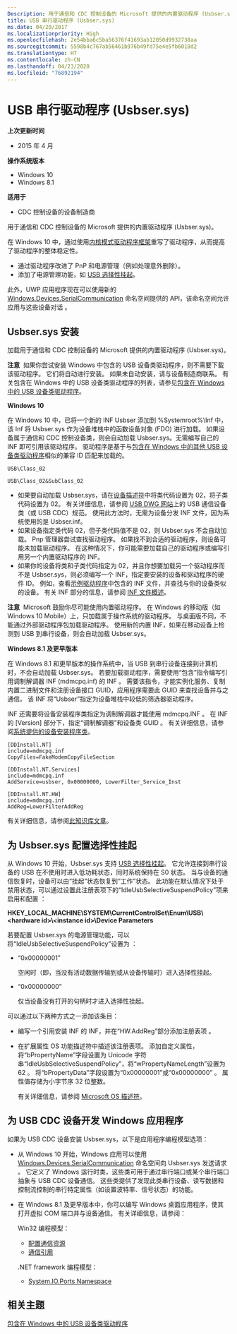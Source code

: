 ```yaml
---
Description: 用于通信和 CDC 控制设备的 Microsoft 提供的内置驱动程序 (Usbser.sys)。
title: USB 串行驱动程序 (Usbser.sys)
ms.date: 04/20/2017
ms.localizationpriority: High
ms.openlocfilehash: 2e54bba6c5ba56376f41693ab12050d9932738aa
ms.sourcegitcommit: 5598b4c767ab56461b976b49fd75e4e5fb6018d2
ms.translationtype: HT
ms.contentlocale: zh-CN
ms.lasthandoff: 04/23/2020
ms.locfileid: "76892194"
---
```

# <a name="usb-serial-driver-usbsersys"></a>USB 串行驱动程序 (Usbser.sys)


**上次更新时间**

-   2015 年 4 月

**操作系统版本**

-   Windows 10
-   Windows 8.1

**适用于**

-   CDC 控制设备的设备制造商

用于通信和 CDC 控制设备的 Microsoft 提供的内置驱动程序 (Usbser.sys)。

在 Windows 10 中，通过使用[内核模式驱动程序框架](https://docs.microsoft.com/windows-hardware/drivers/wdf/)重写了驱动程序，从而提高了驱动程序的整体稳定性。

-   通过驱动程序改进了 PnP 和电源管理（例如处理意外删除）。
-   添加了电源管理功能，如 [USB 选择性挂起](usb-selective-suspend.md)。

此外，UWP 应用程序现在可以使用新的 [Windows.Devices.SerialCommunication](https://docs.microsoft.com/uwp/api/Windows.Devices.SerialCommunication) 命名空间提供的 API，该命名空间允许应用与这些设备对话  。

## <a name="usbsersys-installation"></a>Usbser.sys 安装


加载用于通信和 CDC 控制设备的 Microsoft 提供的内置驱动程序 (Usbser.sys)。

**注意**  如果你尝试安装 Windows 中包含的 USB 设备类驱动程序，则不需要下载该驱动程序。 它们将自动进行安装。 如果未自动安装，请与设备制造商联系。 有关包含在 Windows 中的 USB 设备类驱动程序的列表，请参见[包含在 Windows 中的 USB 设备类驱动程序](supported-usb-classes.md)。

 

**Windows 10**

在 Windows 10 中，已将一个新的 INF Usbser 添加到 %Systemroot%\\Inf 中，该 Inf 将 Usbser.sys 作为设备堆栈中的函数设备对象 (FDO) 进行加载。 如果设备属于通信和 CDC 控制设备类，则会自动加载 Usbser.sys。无需编写自己的 INF 即可引用该驱动程序。 驱动程序是基于与[包含在 Windows 中的其他 USB 设备类驱动程序](supported-usb-classes.md)相似的兼容 ID 匹配来加载的。

`USB\Class_02`

`USB\Class_02&SubClass_02`

-   如果要自动加载 Usbser.sys，请在[设备描述符](usb-device-descriptors.md)中将类代码设置为 02，将子类代码设置为 02。 有关详细信息，请参阅 [USB DWG 网站](https://go.microsoft.com/fwlink/p/?linkid=617741)上的 USB 通信设备类（或 USB CDC）规范。 使用此方法时，无需为设备分发 INF 文件，因为系统使用的是 Usbser.inf。
-   如果设备指定类代码 02，但子类代码值不是 02，则 Usbser.sys 不会自动加载。 Pnp 管理器尝试查找驱动程序。 如果找不到合适的驱动程序，则设备可能未加载驱动程序。 在这种情况下，你可能需要加载自己的驱动程序或编写引用另一个内置驱动程序的 INF。
-   如果你的设备将类和子类代码指定为 02，并且你想要加载另一个驱动程序而不是 Usbser.sys，则必须编写一个 INF，指定要安装的设备和驱动程序的硬件 ID。 例如，查看[示例驱动程序](https://go.microsoft.com/fwlink/p/?LinkId=534087)中包含的 INF 文件，并查找与你的设备类似的设备。 有关 INF 部分的信息，请参阅 [INF 文件概述](https://docs.microsoft.com/windows-hardware/drivers/install/overview-of-inf-files)。

**注意**  Microsoft 鼓励你尽可能使用内置驱动程序。 在 Windows 的移动版（如 Windows 10 Mobile）上，只加载属于操作系统的驱动程序。 与桌面版不同，不能通过外部驱动程序包加载驱动程序。 使用新的内置 INF，如果在移动设备上检测到 USB 到串行设备，则会自动加载 Usbser.sys。

 

**Windows 8.1 及更早版本**

在 Windows 8.1 和更早版本的操作系统中，当 USB 到串行设备连接到计算机时，不会自动加载 Usbser.sys。 若要加载驱动程序，需要使用“包含”指令编写引用调制解调器 INF (mdmcpq.inf) 的 INF  。 需要该指令，才能实例化服务、复制内置二进制文件和注册设备接口 GUID，应用程序需要此 GUID 来查找设备并与之通信。 该 INF 将“Usbser”指定为设备堆栈中较低的筛选器驱动程序。

INF 还需要将设备安装程序类指定为调制解调器才能使用 mdmcpq.INF  。 在 INF 的 [Version] 部分下，指定“调制解调器”和设备类 GUID  。 有关详细信息，请参阅[系统提供的设备安装程序类](https://docs.microsoft.com/previous-versions/ff553419(v=vs.85))。

``` syntax
[DDInstall.NT]
include=mdmcpq.inf
CopyFiles=FakeModemCopyFileSection 

[DDInstall.NT.Services]
include=mdmcpq.inf
AddService=usbser, 0x00000000, LowerFilter_Service_Inst 

[DDInstall.NT.HW]
include=mdmcpq.inf
AddReg=LowerFilterAddReg
```

有关详细信息，请参阅[此知识库文章](https://support.microsoft.com/help/837637/how-to-use-or-to-reference-the-usbser-sys-driver-from-universal-serial/)。

## <a name="configure-selective-suspend-for-usbsersys"></a>为 Usbser.sys 配置选择性挂起


从 Windows 10 开始，Usbser.sys 支持 [USB 选择性挂起](usb-selective-suspend.md)。 它允许连接到串行设备的 USB 在不使用时进入低功耗状态，同时系统保持在 S0 状态。 当与设备的通信恢复时，设备可以由“挂起”状态恢复到“工作”状态。 此功能在默认情况下处于禁用状态，可以通过设置此注册表项下的“IdleUsbSelectiveSuspendPolicy”项来启用和配置  ：

**HKEY\_LOCAL\_MACHINE\\SYSTEM\\CurrentControlSet\\Enum\\USB\\&lt;hardware id&gt;\\&lt;instance id&gt;\\Device Parameters**

若要配置 Usbser.sys 的电源管理功能，可以将“IdleUsbSelectiveSuspendPolicy”设置为  ：

-   “0x00000001”

    空闲时（即，当没有活动数据传输到或从设备传输时）进入选择性挂起。

-   “0x00000000”

    仅当设备没有打开的句柄时才进入选择性挂起。

可以通过以下两种方式之一添加该条目：

-   编写一个引用安装 INF 的 INF，并在“HW.AddReg”部分添加注册表项  。
-   在扩展属性 OS 功能描述符中描述该注册表项。 添加自定义属性，将“bPropertyName”字段设置为 Unicode 字符串“IdleUsbSelectiveSuspendPolicy”，将“wPropertyNameLength”设置为 62   。 将“bPropertyData”字段设置为“0x00000001”或“0x00000000”  。 属性值存储为小字节序 32 位整数。

    有关详细信息，请参阅 [Microsoft OS 描述符](https://go.microsoft.com/fwlink/p/?linkid=224878)。

## <a name="develop-windows-applications-for-a-usb-cdc-device"></a>为 USB CDC 设备开发 Windows 应用程序


如果为 USB CDC 设备安装 Usbser.sys，以下是应用程序编程模型选项：

-   从 Windows 10 开始，Windows 应用可以使用 [Windows.Devices.SerialCommunication](https://docs.microsoft.com/uwp/api/Windows.Devices.SerialCommunication) 命名空间向 Usbser.sys 发送请求  。 它定义了 Windows 运行时类，这些类可用于通过串行端口或某个串行端口抽象与 USB CDC 设备通信。 这些类提供了发现此类串行设备、读写数据和控制流控制的串行特定属性（如设置波特率、信号状态）的功能。

-   在 Windows 8.1 及更早版本中，你可以编写 Windows 桌面应用程序，使其打开虚拟 COM 端口并与设备通信。 有关详细信息，请参阅：

    Win32 编程模型：

    -   [配置通信资源](https://docs.microsoft.com/windows/desktop/DevIO/configuring-a-communications-resource)
    -   [通信引用](https://docs.microsoft.com/windows/desktop/DevIO/communications-reference)

    .NET framework 编程模型：

    -   [System.IO.Ports Namespace](https://docs.microsoft.com/dotnet/api/system.io.ports?redirectedfrom=MSDN)

## <a name="related-topics"></a>相关主题
[包含在 Windows 中的 USB 设备类驱动程序](supported-usb-classes.md)  
<!-- [How to use or to reference the Usbser.sys driver from universal serial bus (USB) modem .inf files](https://support.microsoft.com/help/837637/how-to-use-or-to-reference-the-usbser-sys-driver-from-universal-serial) -->



